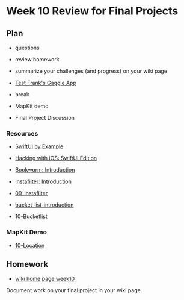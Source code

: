 # Week 10 Review for Final Projects

## Plan

- questions

- review homework

- summarize your challenges (and progress) on your wiki page

- [Test Frank's Gaggle App](https://testflight.apple.com/join/Z0B7L6Kp)

- break

- MapKit demo

- Final Project Discussion

### Resources

- [SwiftUI by Example](https://www.hackingwithswift.com/quick-start/swiftui)

- [Hacking with iOS: SwiftUI Edition](https://www.hackingwithswift.com/books/ios-swiftui)

- [Bookworm: Introduction](https://www.hackingwithswift.com/books/ios-swiftui/bookworm-introduction)

- [Instafilter: Introduction](https://www.hackingwithswift.com/books/ios-swiftui/instafilter-introduction)
- [09-Instafilter](https://github.com/mobilelabclass-itp/09-Instafilter)

- [bucket-list-introduction](https://www.hackingwithswift.com/books/ios-swiftui/bucket-list-introduction)
- [10-Bucketlist](https://github.com/mobilelabclass-itp/10-Bucketlist)

### MapKit Demo

- [10-Location](https://github.com/mobilelabclass-itp/10-Location)

## Homework

- [wiki home page week10](https://github.com/mobilelabclass-itp/content-2023/wiki#week-10-homework)

Document work on your final project in your wiki page.
